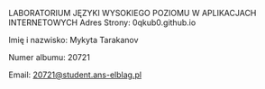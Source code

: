 LABORATORIUM JĘZYKI WYSOKIEGO POZIOMU W APLIKACJACH INTERNETOWYCH
Adres Strony: 0qkub0.github.io

Imię i nazwisko: Mykyta Tarakanov

Numer albumu: 20721

Email: 20721@student.ans-elblag.pl


